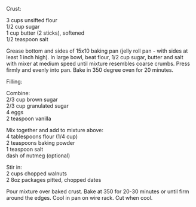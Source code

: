 ---
---

Crust: 

3 cups unsifted flour  
1/2 cup sugar   
1 cup butter (2 sticks), softened  
1/2 teaspoon salt  

Grease bottom and sides of 15x10 baking pan (jelly roll pan - with sides at least 1 inch high). In large bowl, 
beat flour, 1/2 cup sugar, butter and salt with mixer at medium speed until mixture resembles 
coarse crumbs. Press firmly and evenly into pan. Bake in 350 degree oven for 20 minutes. 

Filling: 

Combine:  
2/3 cup brown sugar  
2/3 cup granulated sugar  
4 eggs  
2 teaspoon vanilla   

Mix together and add to mixture above:  
4 tablespoons flour (1/4 cup)  
2 teaspoons baking powder  
1 teaspoon salt  
dash of nutmeg (optional)  

Stir in:  
2 cups chopped walnuts  
2 8oz packages pitted, chopped dates  

Pour mixture over baked crust. Bake at 350 for 20-30 minutes or until firm around the edges. Cool in 
pan on wire rack. Cut when cool.
